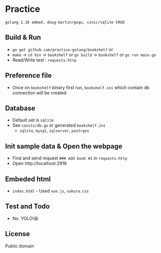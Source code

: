 # Practice
```
golang 1.16 embed, doug-martin/goqu, cznic/sqlite CRUD
```

## Build & Run
* `go get github.com/practice-golang/bookshelf` or
* `make` -> `cd bin` -> `bookshelf` or `go build` -> `bookshelf` or `go run main.go`
* Read/Write test : `requests.http`

## Preference file
* Once on `bookshelf` binary first run, `bookshelf.ini` which contain db connection will be created

## Database
* Default set is `sqlite`
* See `consts/db.go` or generated `bookshelf.ini`
  * `sqlite`, `mysql`, `sqlserver`, `postrges`

## Init sample data & Open the webpage
* Find and send request `### Add book #1` in `requests.http`
* Open http://localhost:2918

## Embeded html
* `index.html` - Used `vue.js`, `sakura.css`

## Test and Todo
* No. YOLO!😆


## License
Public domain
